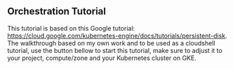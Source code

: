 ## Orchestration Tutorial

This tutorial is based on this Google tutorial: https://cloud.google.com/kubernetes-engine/docs/tutorials/persistent-disk. The walkthrough based on my own work and to be used as a cloudshell tutorial, use the button bellow to start this tutorial, make sure to adjust it to your project, compute/zone and your Kubernetes cluster on GKE.

<buttonh>
